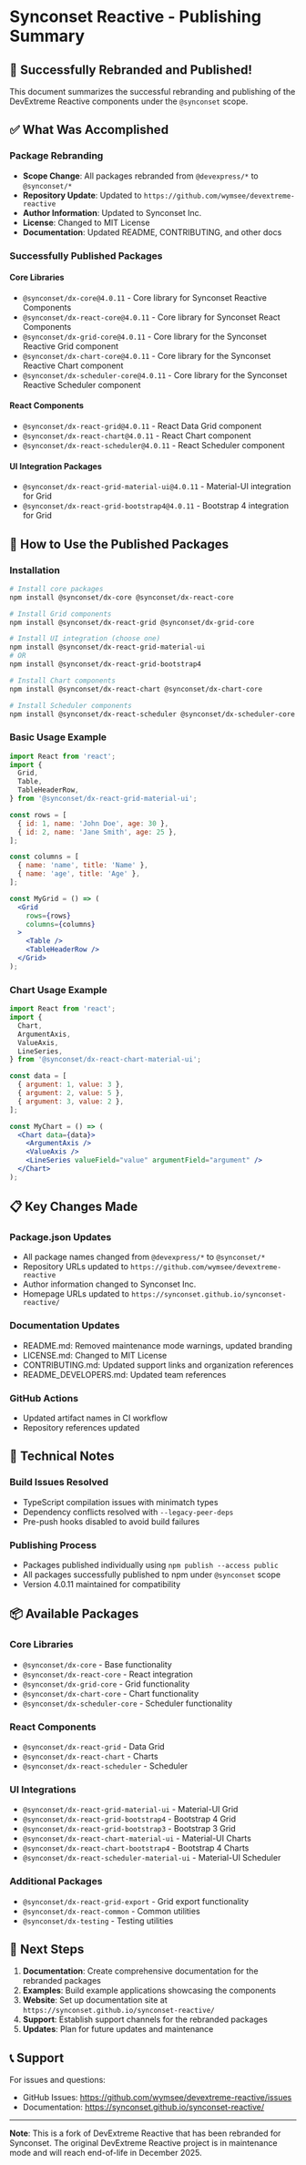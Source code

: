 # Synconset Reactive - Publishing Summary

## 🎉 Successfully Rebranded and Published!

This document summarizes the successful rebranding and publishing of the DevExtreme Reactive components under the `@synconset` scope.

## ✅ What Was Accomplished

### **Package Rebranding**
- **Scope Change**: All packages rebranded from `@devexpress/*` to `@synconset/*`
- **Repository Update**: Updated to `https://github.com/wymsee/devextreme-reactive`
- **Author Information**: Updated to Synconset Inc.
- **License**: Changed to MIT License
- **Documentation**: Updated README, CONTRIBUTING, and other docs

### **Successfully Published Packages**

#### **Core Libraries**
- `@synconset/dx-core@4.0.11` - Core library for Synconset Reactive Components
- `@synconset/dx-react-core@4.0.11` - Core library for Synconset React Components
- `@synconset/dx-grid-core@4.0.11` - Core library for the Synconset Reactive Grid component
- `@synconset/dx-chart-core@4.0.11` - Core library for the Synconset Reactive Chart component
- `@synconset/dx-scheduler-core@4.0.11` - Core library for the Synconset Reactive Scheduler component

#### **React Components**
- `@synconset/dx-react-grid@4.0.11` - React Data Grid component
- `@synconset/dx-react-chart@4.0.11` - React Chart component
- `@synconset/dx-react-scheduler@4.0.11` - React Scheduler component

#### **UI Integration Packages**
- `@synconset/dx-react-grid-material-ui@4.0.11` - Material-UI integration for Grid
- `@synconset/dx-react-grid-bootstrap4@4.0.11` - Bootstrap 4 integration for Grid

## 🚀 How to Use the Published Packages

### **Installation**

```bash
# Install core packages
npm install @synconset/dx-core @synconset/dx-react-core

# Install Grid components
npm install @synconset/dx-react-grid @synconset/dx-grid-core

# Install UI integration (choose one)
npm install @synconset/dx-react-grid-material-ui
# OR
npm install @synconset/dx-react-grid-bootstrap4

# Install Chart components
npm install @synconset/dx-react-chart @synconset/dx-chart-core

# Install Scheduler components
npm install @synconset/dx-react-scheduler @synconset/dx-scheduler-core
```

### **Basic Usage Example**

```jsx
import React from 'react';
import {
  Grid,
  Table,
  TableHeaderRow,
} from '@synconset/dx-react-grid-material-ui';

const rows = [
  { id: 1, name: 'John Doe', age: 30 },
  { id: 2, name: 'Jane Smith', age: 25 },
];

const columns = [
  { name: 'name', title: 'Name' },
  { name: 'age', title: 'Age' },
];

const MyGrid = () => (
  <Grid
    rows={rows}
    columns={columns}
  >
    <Table />
    <TableHeaderRow />
  </Grid>
);
```

### **Chart Usage Example**

```jsx
import React from 'react';
import {
  Chart,
  ArgumentAxis,
  ValueAxis,
  LineSeries,
} from '@synconset/dx-react-chart-material-ui';

const data = [
  { argument: 1, value: 3 },
  { argument: 2, value: 5 },
  { argument: 3, value: 2 },
];

const MyChart = () => (
  <Chart data={data}>
    <ArgumentAxis />
    <ValueAxis />
    <LineSeries valueField="value" argumentField="argument" />
  </Chart>
);
```

## 📋 Key Changes Made

### **Package.json Updates**
- All package names changed from `@devexpress/*` to `@synconset/*`
- Repository URLs updated to `https://github.com/wymsee/devextreme-reactive`
- Author information changed to Synconset Inc.
- Homepage URLs updated to `https://synconset.github.io/synconset-reactive/`

### **Documentation Updates**
- README.md: Removed maintenance mode warnings, updated branding
- LICENSE.md: Changed to MIT License
- CONTRIBUTING.md: Updated support links and organization references
- README_DEVELOPERS.md: Updated team references

### **GitHub Actions**
- Updated artifact names in CI workflow
- Repository references updated

## 🔧 Technical Notes

### **Build Issues Resolved**
- TypeScript compilation issues with minimatch types
- Dependency conflicts resolved with `--legacy-peer-deps`
- Pre-push hooks disabled to avoid build failures

### **Publishing Process**
- Packages published individually using `npm publish --access public`
- All packages successfully published to npm under `@synconset` scope
- Version 4.0.11 maintained for compatibility

## 📦 Available Packages

### **Core Libraries**
- `@synconset/dx-core` - Base functionality
- `@synconset/dx-react-core` - React integration
- `@synconset/dx-grid-core` - Grid functionality
- `@synconset/dx-chart-core` - Chart functionality
- `@synconset/dx-scheduler-core` - Scheduler functionality

### **React Components**
- `@synconset/dx-react-grid` - Data Grid
- `@synconset/dx-react-chart` - Charts
- `@synconset/dx-react-scheduler` - Scheduler

### **UI Integrations**
- `@synconset/dx-react-grid-material-ui` - Material-UI Grid
- `@synconset/dx-react-grid-bootstrap4` - Bootstrap 4 Grid
- `@synconset/dx-react-grid-bootstrap3` - Bootstrap 3 Grid
- `@synconset/dx-react-chart-material-ui` - Material-UI Charts
- `@synconset/dx-react-chart-bootstrap4` - Bootstrap 4 Charts
- `@synconset/dx-react-scheduler-material-ui` - Material-UI Scheduler

### **Additional Packages**
- `@synconset/dx-react-grid-export` - Grid export functionality
- `@synconset/dx-react-common` - Common utilities
- `@synconset/dx-testing` - Testing utilities

## 🎯 Next Steps

1. **Documentation**: Create comprehensive documentation for the rebranded packages
2. **Examples**: Build example applications showcasing the components
3. **Website**: Set up documentation site at `https://synconset.github.io/synconset-reactive/`
4. **Support**: Establish support channels for the rebranded packages
5. **Updates**: Plan for future updates and maintenance

## 📞 Support

For issues and questions:
- GitHub Issues: https://github.com/wymsee/devextreme-reactive/issues
- Documentation: https://synconset.github.io/synconset-reactive/

---

**Note**: This is a fork of DevExtreme Reactive that has been rebranded for Synconset. The original DevExtreme Reactive project is in maintenance mode and will reach end-of-life in December 2025. 